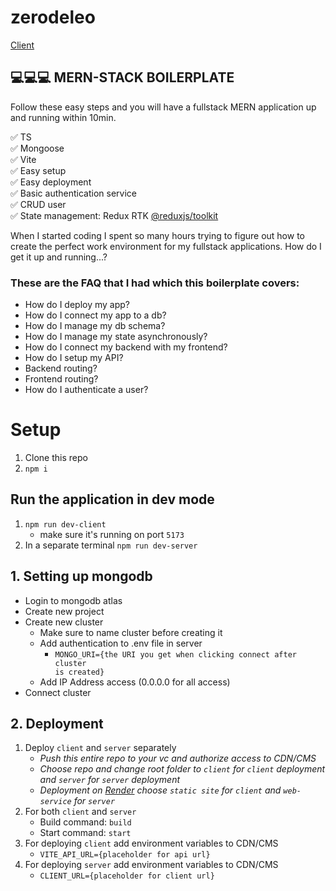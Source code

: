 # zerodeleo

[Client](https://template-fullstack-mern.onrender.com/)

## 💻💻💻 MERN-STACK BOILERPLATE

Follow these easy steps and you will have a fullstack MERN application up and running within 10min.

✅ TS <br/>
✅ Mongoose <br/>
✅ Vite <br/>
✅ Easy setup <br/>
✅ Easy deployment <br/>
✅ Basic authentication service <br/>
✅ CRUD user <br/>
✅ State management: Redux RTK [@reduxjs/toolkit](https://redux-toolkit.js.org/) <br/>

When I started coding I spent so many hours trying to figure out how to create the perfect work environment for my fullstack applications. How do I get it up and running...?

### These are the FAQ that I had which this boilerplate covers:

- How do I deploy my app?
- How do I connect my app to a db?
- How do I manage my db schema?
- How do I manage my state asynchronously?
- How do I connect my backend with my frontend?
- How do I setup my API?
- Backend routing?
- Frontend routing?
- How do I authenticate a user?

# Setup

1. Clone this repo
2. `npm i`

## Run the application in dev mode
1. `npm run dev-client` 
   * make sure it's running on port `5173`
2. In a separate terminal `npm run dev-server`

## 1. Setting up mongodb

- Login to mongodb atlas
- Create new project
- Create new cluster
  - Make sure to name cluster before creating it
  - Add authentication to .env file in server
    - <code>MONGO_URI={the URI you get when clicking connect after cluster is created}</code>
  - Add IP Address access (0.0.0.0 for all access)
- Connect cluster

## 2. Deployment

1. Deploy `client` and `server` separately
   - *Push this entire repo to your vc and authorize access to CDN/CMS*
   - *Choose repo and change root folder to `client` for `client` deployment and `server` for `server` deployment*
   - *Deployment on [Render](https://render.com/) choose `static site` for `client` and `web-service` for `server`*
2. For both `client` and `server`
   - Build command: `build`
   - Start command: `start`
3. For deploying `client` add environment variables to CDN/CMS
   - `VITE_API_URL={placeholder for api url}`
4. For deploying `server` add environment variables to CDN/CMS
   - `CLIENT_URL={placeholder for client url}`
